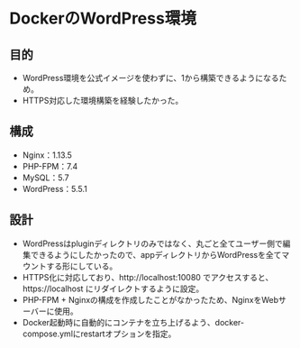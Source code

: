 # DockerのWordPress環境
## 目的
- WordPress環境を公式イメージを使わずに、1から構築できるようになるため。
- HTTPS対応した環境構築を経験したかった。

## 構成
- Nginx：1.13.5
- PHP-FPM：7.4
- MySQL：5.7
- WordPress：5.5.1

## 設計
- WordPressはpluginディレクトリのみではなく、丸ごと全てユーザー側で編集できるようにしたかったので、appディレクトリからWordPressを全てマウントする形にしている。
- HTTPS化に対応しており、http://localhost:10080 でアクセスすると、https://localhost にリダイレクトするように設定。
- PHP-FPM + Nginxの構成を作成したことがなかったため、NginxをWebサーバーに使用。
- Docker起動時に自動的にコンテナを立ち上げるよう、docker-compose.ymlにrestartオプションを指定。
